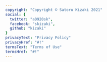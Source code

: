 ```yaml
---
copyright: "Copyright © Satoru Kizaki 2021"
social: {
  twitter: "a0920sk",
  facebook: "skizaki",
  github: "kizaki"
}
privacyText: "Privacy Policy"
privacyHref: "#!"
termsText: "Terms of Use"
termsHref: "#!"
---
```


